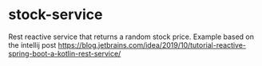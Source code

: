 # stock-service
Rest reactive service that returns a random stock price. Example based on the intellij post https://blog.jetbrains.com/idea/2019/10/tutorial-reactive-spring-boot-a-kotlin-rest-service/
